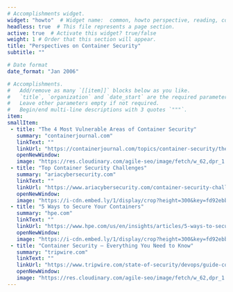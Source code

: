 ```yaml
---
# Accomplishments widget.
widget: "howto"  # Widget name:  common, howto perspective, reading, cd-with-jenkins-and-docker  etc
headless: true  # This file represents a page section.
active: true  # Activate this widget? true/false
weight: 1 # Order that this section will appear.
title: "Perspectives on Container Security"
subtitle: ""

# Date format
date_format: "Jan 2006"

# Accomplishments.
#   Add/remove as many `[[item]]` blocks below as you like.
#   `title`, `organization` and `date_start` are the required parameters.
#   Leave other parameters empty if not required.
#   Begin/end multi-line descriptions with 3 quotes `"""`.
item:
smallItem:    
 - title: "The 4 Most Vulnerable Areas of Container Security"
   summary: "containerjournal.com"
   linkText: ""
   linkUrl: "https://containerjournal.com/topics/container-security/the-4-most-vulnerable-areas-of-container-security-in-2019/"
   openNewWindow: 
   image: "https://res.cloudinary.com/agile-seo/image/fetch/w_62,dpr_1.0,d_blank_am8gzx.png/https%3A%2F%2Flogo.clearbit.com%2Fcontainerjournal.com%3Fsize%3D250" 
 - title: "Top Container Security Challenges"
   summary: "ariacybersecurity.com"
   linkText: ""
   linkUrl: "https://www.ariacybersecurity.com/container-security-challenges-blog/"
   openNewWindow: 
   image: "https://i-cdn.embed.ly/1/display/crop?height=300&key=fd92ebbc52fc43fb98f69e50e7893c13&url=https%3A%2F%2Fwww.ariacybersecurity.com%2Fwp-content%2Fuploads%2F2018%2F09%2FBlog-seven-VMWorld-sessions-1.jpg&width=636" 
 - title: "5 Ways to Secure Your Containers"
   summary: "hpe.com"
   linkText: ""
   linkUrl: "https://www.hpe.com/us/en/insights/articles/5-ways-to-secure-your-containers-1904.html"
   openNewWindow: 
   image: "https://i-cdn.embed.ly/1/display/crop?height=300&key=fd92ebbc52fc43fb98f69e50e7893c13&url=https%3A%2F%2Fwww.hpe.com%2Fcontent%2Fdam%2Fhpe%2Finsights%2Farticles%2F2019%2F04%2F5-ways-to-secure-your-containers%2FfeaturedStory%2Fhow-to-secure-your-containers.jpg.transform%2Fnxt-original%2Fimage.jpeg&width=636" 
 - title: "Container Security – Everything You Need to Know"
   summary: "tripwire.com"
   linkText: ""
   linkUrl: "https://www.tripwire.com/state-of-security/devops/guide-container-security/"
   openNewWindow: 
   image: "https://res.cloudinary.com/agile-seo/image/fetch/w_62,dpr_1.0,d_blank_am8gzx.png/https%3A%2F%2Flogo.clearbit.com%2Ftripwire.com%3Fsize%3D250" 
---
```

   